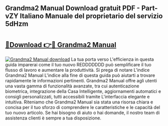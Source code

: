 ## Grandma2 Manual Download gratuit PDF - Part-vZY Italiano Manuale del proprietario del servizio 5dHzm

# <h2><a href="http://dfgyet.blite.top/?on=Grandma2+Manual">🔗Download 👉🔴 Grandma2 Manual</a></h2>

[![Grandma2 Manual download](https://i.imgur.com/lujVjoI.png)](http://dfgyet.blite.top/?on=Grandma2+Manual)
La tua porta verso L'efficienza in questa guida imparerai come il tuo nuovo REDDDDDDD può semplificare il tuo flusso di lavoro e aumentare la produttività. Si prega di notare L'indice Grandma2 Manual L'indice alla fine di questa guida può aiutarti a trovare rapidamente le informazioni pertinenti. Grandma2 Manual offre agli utenti una vasta gamma di funzionalità avanzate, tra cui autenticazione biometrica, integrazione della Casa Intelligente, aggiornamenti automatici e consigli personalizzati, tutti accessibili tramite L'interfaccia elegante e intuitiva. Riteniamo che Grandma2 Manual sia stata una risorsa chiara e concisa per il tuo sforzo di comprendere le caratteristiche e le capacità del tuo nuovo articolo. Se hai bisogno di aiuto o hai domande, il nostro team di assistenza clienti è sempre a tua disposizione.
